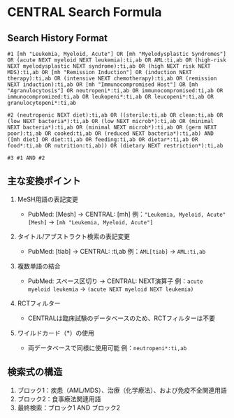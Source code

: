 # CENTRAL Search Formula

## Search History Format

```
#1 [mh "Leukemia, Myeloid, Acute"] OR [mh "Myelodysplastic Syndromes"] OR (acute NEXT myeloid NEXT leukemia):ti,ab OR AML:ti,ab OR (high-risk NEXT myelodysplastic NEXT syndrome):ti,ab OR (high NEXT risk NEXT MDS):ti,ab OR [mh "Remission Induction"] OR (induction NEXT therapy):ti,ab OR (intensive NEXT chemotherapy):ti,ab OR (remission NEXT induction):ti,ab OR [mh "Immunocompromised Host"] OR [mh "Agranulocytosis"] OR neutropeni*:ti,ab OR immunocompromised:ti,ab OR immunocompromized:ti,ab OR leukopeni*:ti,ab OR leucopeni*:ti,ab OR granulocytopeni*:ti,ab

#2 (neutropenic NEXT diet):ti,ab OR ((sterile:ti,ab OR clean:ti,ab OR (low NEXT bacteria*):ti,ab OR (low NEXT microb*):ti,ab OR (minimal NEXT bacteria*):ti,ab OR (minimal NEXT microb*):ti,ab OR (germ NEXT poor):ti,ab OR cooked:ti,ab OR (reduced NEXT bacteria*):ti,ab) AND ([mh diet] OR diet:ti,ab OR feeding:ti,ab OR dietar*:ti,ab OR food*:ti,ab OR nutrition:ti,ab)) OR (dietary NEXT restriction*):ti,ab

#3 #1 AND #2
```

## 主な変換ポイント

1. MeSH用語の表記変更
   - PubMed: [Mesh] → CENTRAL: [mh]
   例：`"Leukemia, Myeloid, Acute"[Mesh]` → `[mh "Leukemia, Myeloid, Acute"]`

2. タイトル/アブストラクト検索の表記変更
   - PubMed: [tiab] → CENTRAL: :ti,ab
   例：`AML[tiab]` → `AML:ti,ab`

3. 複数単語の結合
   - PubMed: スペース区切り → CENTRAL: NEXT演算子
   例：`acute myeloid leukemia` → `(acute NEXT myeloid NEXT leukemia)`

4. RCTフィルター
   - CENTRALは臨床試験のデータベースのため、RCTフィルターは不要

5. ワイルドカード（*）の使用
   - 両データベースで同様に使用可能
   例：`neutropeni*:ti,ab`

## 検索式の構造

1. ブロック1：疾患（AML/MDS）、治療（化学療法）、および免疫不全関連用語
2. ブロック2：食事療法関連用語
3. 最終検索：ブロック1 AND ブロック2

